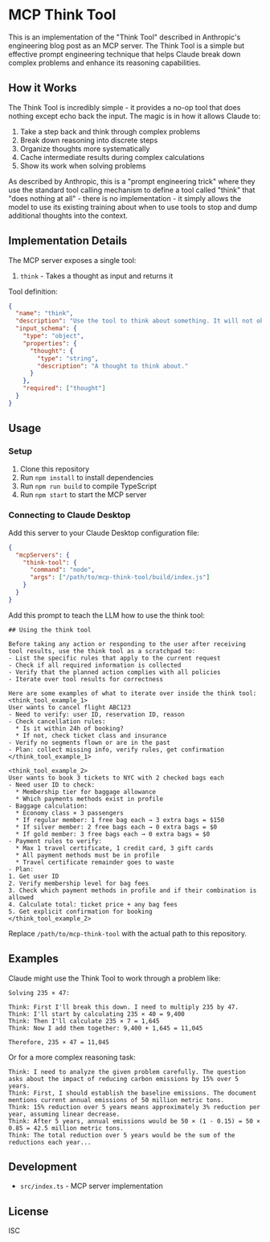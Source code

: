 # MCP Think Tool

This is an implementation of the "Think Tool" described in Anthropic's engineering blog post as an MCP server. The Think Tool is a simple but effective prompt engineering technique that helps Claude break down complex problems and enhance its reasoning capabilities.

## How it Works

The Think Tool is incredibly simple - it provides a no-op tool that does nothing except echo back the input. The magic is in how it allows Claude to:

1. Take a step back and think through complex problems
2. Break down reasoning into discrete steps
3. Organize thoughts more systematically
4. Cache intermediate results during complex calculations
5. Show its work when solving problems

As described by Anthropic, this is a "prompt engineering trick" where they use the standard tool calling mechanism to define a tool called "think" that "does nothing at all" - there is no implementation - it simply allows the model to use its existing training about when to use tools to stop and dump additional thoughts into the context.

## Implementation Details

The MCP server exposes a single tool:

1. `think` - Takes a thought as input and returns it

Tool definition:

```json
{
  "name": "think",
  "description": "Use the tool to think about something. It will not obtain new information or change the database, but just append the thought to the log. Use it when complex reasoning or some cache memory is needed.",
  "input_schema": {
    "type": "object",
    "properties": {
      "thought": {
        "type": "string",
        "description": "A thought to think about."
      }
    },
    "required": ["thought"]
  }
}
```

## Usage

### Setup

1. Clone this repository
2. Run `npm install` to install dependencies
3. Run `npm run build` to compile TypeScript
4. Run `npm start` to start the MCP server

### Connecting to Claude Desktop

Add this server to your Claude Desktop configuration file:

```json
{
  "mcpServers": {
    "think-tool": {
      "command": "node",
      "args": ["/path/to/mcp-think-tool/build/index.js"]
    }
  }
}
```

Add this prompt to teach the LLM how to use the think tool:

```
## Using the think tool

Before taking any action or responding to the user after receiving tool results, use the think tool as a scratchpad to:
- List the specific rules that apply to the current request
- Check if all required information is collected
- Verify that the planned action complies with all policies
- Iterate over tool results for correctness

Here are some examples of what to iterate over inside the think tool:
<think_tool_example_1>
User wants to cancel flight ABC123
- Need to verify: user ID, reservation ID, reason
- Check cancellation rules:
  * Is it within 24h of booking?
  * If not, check ticket class and insurance
- Verify no segments flown or are in the past
- Plan: collect missing info, verify rules, get confirmation
</think_tool_example_1>

<think_tool_example_2>
User wants to book 3 tickets to NYC with 2 checked bags each
- Need user ID to check:
  * Membership tier for baggage allowance
  * Which payments methods exist in profile
- Baggage calculation:
  * Economy class × 3 passengers
  * If regular member: 1 free bag each → 3 extra bags = $150
  * If silver member: 2 free bags each → 0 extra bags = $0
  * If gold member: 3 free bags each → 0 extra bags = $0
- Payment rules to verify:
  * Max 1 travel certificate, 1 credit card, 3 gift cards
  * All payment methods must be in profile
  * Travel certificate remainder goes to waste
- Plan:
1. Get user ID
2. Verify membership level for bag fees
3. Check which payment methods in profile and if their combination is allowed
4. Calculate total: ticket price + any bag fees
5. Get explicit confirmation for booking
</think_tool_example_2>
```

Replace `/path/to/mcp-think-tool` with the actual path to this repository.

## Examples

Claude might use the Think Tool to work through a problem like:

```
Solving 235 × 47:

Think: First I'll break this down. I need to multiply 235 by 47.
Think: I'll start by calculating 235 × 40 = 9,400
Think: Then I'll calculate 235 × 7 = 1,645
Think: Now I add them together: 9,400 + 1,645 = 11,045

Therefore, 235 × 47 = 11,045
```

Or for a more complex reasoning task:

```
Think: I need to analyze the given problem carefully. The question asks about the impact of reducing carbon emissions by 15% over 5 years.
Think: First, I should establish the baseline emissions. The document mentions current annual emissions of 50 million metric tons.
Think: 15% reduction over 5 years means approximately 3% reduction per year, assuming linear decrease.
Think: After 5 years, annual emissions would be 50 × (1 - 0.15) = 50 × 0.85 = 42.5 million metric tons.
Think: The total reduction over 5 years would be the sum of the reductions each year...
```

## Development

- `src/index.ts` - MCP server implementation

## License

ISC
